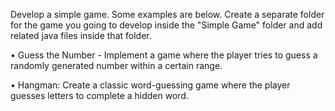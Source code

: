 Develop a simple game. Some examples are below.
Create a separate folder for the game you going to develop inside the "Simple Game" folder and add related java files inside that folder.

• Guess the Number - Implement a game where the player tries to guess a randomly generated number within a certain range.

• Hangman: Create a classic word-guessing game where the player guesses letters to complete a hidden word.
